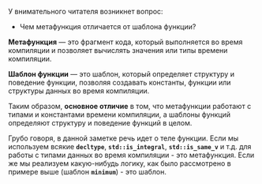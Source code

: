 У внимательного читателя возникнет вопрос:
- Чем метафункция отличается от шаблона функции?

**Метафункция** — это фрагмент кода, который выполняется во время компиляции и позволяет вычислять значения или типы времени компиляции.

**Шаблон функции** — это шаблон, который определяет структуру и поведение функции, позволяя создавать константы, функции или структуры данных во время компиляции.

Таким образом, **основное отличие** в том, что метафункции работают с типами и константами времени компиляции, а шаблоны функций определяют структуру и поведение функций в целом.

Грубо говоря, в данной заметке речь идет о теле функции. Если мы используем всякие **`decltype`**, **`std::is_integral`**, **`std::is_same_v`** и т.д. для работы с типами данных во время компиляции - это метафункция. Если же мы реализуем какую-нибудь логику, как было рассмотрено в примере выше (шаблон **`minimum`**) - это шаблон.
